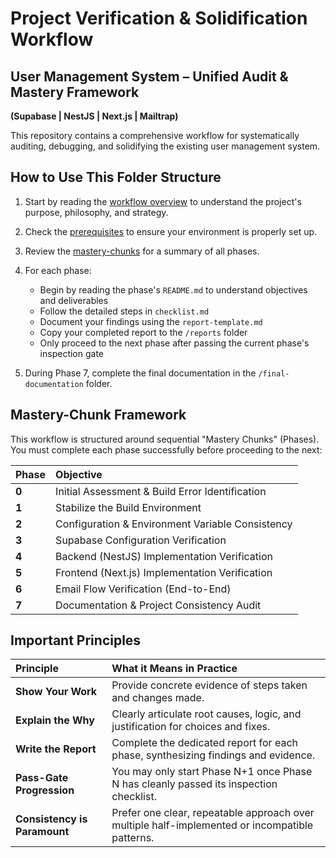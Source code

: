 # Project Verification & Solidification Workflow

## User Management System – Unified Audit & Mastery Framework

**(Supabase | NestJS | Next.js | Mailtrap)**

This repository contains a comprehensive workflow for systematically auditing, debugging, and solidifying the existing user management system.

## How to Use This Folder Structure

1. Start by reading the [workflow overview](workflow/overview.md) to understand the project's purpose, philosophy, and strategy.
2. Check the [prerequisites](workflow/prerequisites.md) to ensure your environment is properly set up.
3. Review the [mastery-chunks](workflow/mastery-chunks.md) for a summary of all phases.
4. For each phase:
   - Begin by reading the phase's `README.md` to understand objectives and deliverables
   - Follow the detailed steps in `checklist.md`
   - Document your findings using the `report-template.md`
   - Copy your completed report to the `/reports` folder
   - Only proceed to the next phase after passing the current phase's inspection gate

5. During Phase 7, complete the final documentation in the `/final-documentation` folder.

## Mastery-Chunk Framework

This workflow is structured around sequential "Mastery Chunks" (Phases). You must complete each phase successfully before proceeding to the next:

| Phase | Objective                                                    |
| :---- | :----------------------------------------------------------- |
| **0** | Initial Assessment & Build Error Identification              |
| **1** | Stabilize the Build Environment                              |
| **2** | Configuration & Environment Variable Consistency             |
| **3** | Supabase Configuration Verification                          |
| **4** | Backend (NestJS) Implementation Verification               |
| **5** | Frontend (Next.js) Implementation Verification               |
| **6** | Email Flow Verification (End-to-End)                       |
| **7** | Documentation & Project Consistency Audit                  |

## Important Principles

| Principle              | What it Means in Practice                                                                 |
| :--------------------- | :---------------------------------------------------------------------------------------- |
| **Show Your Work** | Provide concrete evidence of steps taken and changes made.                                |
| **Explain the Why** | Clearly articulate root causes, logic, and justification for choices and fixes.             |
| **Write the Report** | Complete the dedicated report for each phase, synthesizing findings and evidence.   |
| **Pass-Gate Progression**| You may only start Phase N+1 once Phase N has cleanly passed its inspection checklist.     |
| **Consistency is Paramount** | Prefer one clear, repeatable approach over multiple half-implemented or incompatible patterns. |
